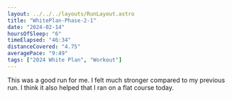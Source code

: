 ```yaml
---
layout: ../../../layouts/RunLayout.astro
title: "WhitePlan-Phase-2-1"
date: "2024-02-14"
hoursOfSleep: "6"
timeElapsed: "46:34"
distanceCovered: "4.75"
averagePace: "9:49"
tags: ["2024 White Plan", "Workout"]
---
```


This was a good run for me. I felt much stronger compared to my previous run. I think it also helped that I ran on a flat course today.

